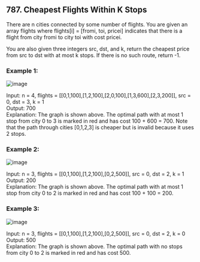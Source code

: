## 787. Cheapest Flights Within K Stops <br/>
There are n cities connected by some number of flights. You are given an array flights where flights[i] = [fromi, toi, pricei] indicates that there is a flight from city fromi to city toi with cost pricei.

You are also given three integers src, dst, and k, return the cheapest price from src to dst with at most k stops. If there is no such route, return -1.

### Example 1:

![image](https://user-images.githubusercontent.com/58635762/214841724-b645f981-2320-439c-b8de-f938c06ca966.png)

Input: n = 4, flights = [[0,1,100],[1,2,100],[2,0,100],[1,3,600],[2,3,200]], src = 0, dst = 3, k = 1 <br />
Output: 700<br />
Explanation:
The graph is shown above.
The optimal path with at most 1 stop from city 0 to 3 is marked in red and has cost 100 + 600 = 700.
Note that the path through cities [0,1,2,3] is cheaper but is invalid because it uses 2 stops.

### Example 2:

![image](https://user-images.githubusercontent.com/58635762/214841693-621695ad-3bb8-4b13-969e-007b22f9676a.png)

Input: n = 3, flights = [[0,1,100],[1,2,100],[0,2,500]], src = 0, dst = 2, k = 1 <br />
Output: 200 <br />
Explanation:
The graph is shown above.
The optimal path with at most 1 stop from city 0 to 2 is marked in red and has cost 100 + 100 = 200.

### Example 3:

![image](https://user-images.githubusercontent.com/58635762/214841655-3b44b2c8-a6c4-428c-b27d-7460b17706c0.png)


Input: n = 3, flights = [[0,1,100],[1,2,100],[0,2,500]], src = 0, dst = 2, k = 0 <br />
Output: 500 <br />
Explanation:
The graph is shown above.
The optimal path with no stops from city 0 to 2 is marked in red and has cost 500.
